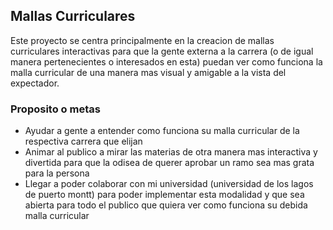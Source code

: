 ## Mallas Curriculares
Este proyecto se centra principalmente en la creacion de mallas curriculares interactivas para que la gente externa a la carrera (o de igual manera pertenecientes o interesados en esta) puedan ver como funciona la malla curricular de una manera mas visual y amigable a la vista del expectador.

### Proposito o metas
- Ayudar a gente a entender como funciona su malla curricular de la respectiva carrera que elijan
- Animar al publico a mirar las materias de otra manera mas interactiva y divertida para que la odisea de querer aprobar un ramo sea mas grata para la persona 
- Llegar a poder colaborar con mi universidad (universidad de los lagos de puerto montt) para poder implementar esta modalidad y que sea abierta para todo el publico que quiera ver como funciona su debida malla curricular
